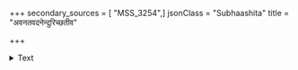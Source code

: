 +++
secondary_sources = [ "MSS_3254",]
jsonClass = "Subhaashita"
title = "अवनतवदनेन्दुरिच्छतीव"

+++

<details><summary>Text</summary>

अवनतवदनेन्दुरिच्छतीव व्यवधिमधीरतया यदस्थितास्मै।  
अहरत सुतरामतोऽस्य चेतः स्फुटमभिभूषयति स्त्रियस्त्रपैव॥
</details>
